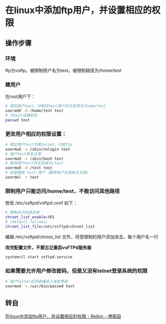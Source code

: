 # 在linux中添加ftp用户，并设置相应的权限



## 操作步骤

### 环境

ftp为vsftp。被限制用户名为test。被限制路径为/home/test

### 建用户

在root用户下：

```bash
# 增加用户test，并制定test用户的主目录为/home/test
useradd -d /home/test test
# 为test设置密码
passwd test
```

### 更改用户相应的权限设置：

```bash
# 限定用户test不能telnet，只能ftp
usermod -s /sbin/nologin test
# 用户test恢复正常
usermod -s /sbin/bash test
# 更改用户test的主目录为/test
usermod -d /test test
# 彻底删除 test 用户（删除用户及其相关文档）
userdel -r test
```

### 限制用户只能访问/home/test，不能访问其他路径

修改 /etc/vsftpd/vsftpd.conf 如下：

```bash
# 限制访问自身目录
chroot_list_enable=YES
# (default follows)
chroot_list_file=/etc/vsftpd/chroot_list
```

编辑 /etc/vsftpd/chroot_list 文件，将受限制的用户添加进去，每个用户名一行

**改完配置文件，不要忘记重启vsFTPd服务器**

```bash
systemctl start vsftpd.service
```

### 如果需要允许用户修改密码，但是又没有telnet登录系统的权限

```bash
# 用户telnet后将直接进入改密界面
usermod -s /usr/bin/passwd test
```



## 转自

[在linux中添加ftp用户，并设置相应的权限 - Reibin - 博客园](https://www.cnblogs.com/bienfantaisie/archive/2011/12/04/2275203.html)